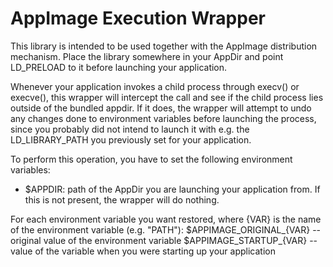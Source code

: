 # AppImage Execution Wrapper

This library is intended to be used together with the AppImage distribution mechanism.
Place the library somewhere in your AppDir and point LD_PRELOAD to it before launching your application.

Whenever your application invokes a child process through execv() or execve(),
this wrapper will intercept the call and see if the child process lies
outside of the bundled appdir. If it does, the wrapper will attempt to undo
any changes done to environment variables before launching the process,
since you probably did not intend to launch it with e.g. the LD_LIBRARY_PATH
you previously set for your application.

To perform this operation, you have to set the following environment variables:

- $APPDIR: path of the AppDir you are launching your application from. If this is not present, 
the wrapper will do nothing.

For each environment variable you want restored, where {VAR} is the name of the environment
variable (e.g. "PATH"):
  $APPIMAGE_ORIGINAL_{VAR} -- original value of the environment variable
  $APPIMAGE_STARTUP_{VAR} -- value of the variable when you were starting up
                             your application